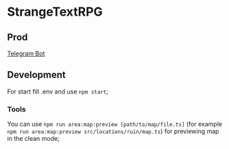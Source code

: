 # StrangeTextRPG

## Prod
[Telegram Bot](https://t.me/StrangeTextRPGBot)

## Development
For start fill .env and use `npm start`;

### Tools
You can use `npm run area:map:preview [path/to/map/file.ts]` (for example `npm run area:map:preview src/locations/ruin/map.ts`) for previewing map in the clean mode;
